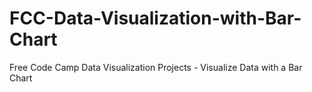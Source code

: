 # FCC-Data-Visualization-with-Bar-Chart
Free Code Camp Data Visualization Projects - Visualize Data with a Bar Chart
